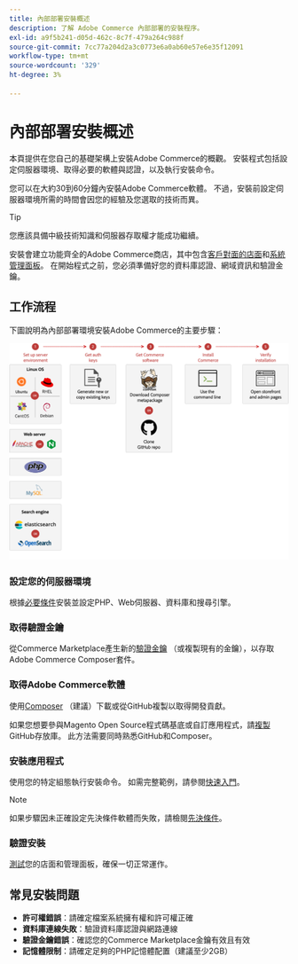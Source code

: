 ```yaml
---
title: 內部部署安裝概述
description: 了解 Adobe Commerce 內部部署的安裝程序。
exl-id: a9f5b241-d05d-462c-8c7f-479a264c988f
source-git-commit: 7cc77a204d2a3c0773e6a0ab60e57e6e35f12091
workflow-type: tm+mt
source-wordcount: '329'
ht-degree: 3%

---
```



# 內部部署安裝概述

本頁提供在您自己的基礎架構上安裝Adobe Commerce的概觀。 安裝程式包括設定伺服器環境、取得必要的軟體與認證，以及執行安裝命令。

您可以在大約30到60分鐘內安裝Adobe Commerce軟體。 不過，安裝前設定伺服器環境所需的時間會因您的經驗及您選取的技術而異。

>[!TIP]
>
>您應該具備中級技術知識和伺服器存取權才能成功繼續。

安裝會建立功能齊全的Adobe Commerce商店，其中包含[客戶對面的店面](https://experienceleague.adobe.com/zh-hant/docs/commerce-admin/start/storefront/storefront)和[系統管理面板](https://experienceleague.adobe.com/zh-hant/docs/commerce-admin/start/admin/admin)。 在開始程式之前，您必須準備好您的資料庫認證、網域資訊和驗證金鑰。

## 工作流程

下圖說明為內部部署環境安裝Adobe Commerce的主要步驟：

![安裝的運作方式](../assets/installation/on-premises-install.drawio.svg)

### 設定您的伺服器環境

根據[必要條件](prerequisites/overview.md)安裝並設定PHP、Web伺服器、資料庫和搜尋引擎。

### 取得驗證金鑰

從Commerce Marketplace產生新的[驗證金鑰](prerequisites/authentication-keys.md) （或複製現有的金鑰），以存取Adobe Commerce Composer套件。

### 取得Adobe Commerce軟體

使用[Composer](prerequisites/commerce.md) （建議）下載或從GitHub複製以取得開發貢獻。

如果您想要參與Magento Open Source程式碼基底或自訂應用程式，請[複製](https://developer.adobe.com/commerce/contributor/guides/install/clone-repository/) GitHub存放庫。 此方法需要同時熟悉GitHub和Composer。

### 安裝應用程式

使用您的特定組態執行安裝命令。 如需完整範例，請參閱[快速入門](composer.md)。

>[!NOTE]
>
>如果步驟因未正確設定先決條件軟體而失敗，請檢閱[先決條件](prerequisites/overview.md)。

### 驗證安裝

[測試](next-steps/verify.md)您的店面和管理面板，確保一切正常運作。

## 常見安裝問題

- **許可權錯誤**：請確定檔案系統擁有權和許可權正確
- **資料庫連線失敗**：驗證資料庫認證與網路連線
- **驗證金鑰錯誤**：確認您的Commerce Marketplace金鑰有效且有效
- **記憶體限制**：請確定足夠的PHP記憶體配置（建議至少2GB）
